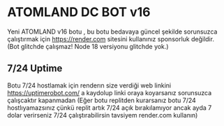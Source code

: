 # ATOMLAND DC BOT v16

Yeni ATOMLAND v16 botu , bu botu bedavaya güncel şekilde sorunsuzca çalıştırmak için https://render.com sitesini kullanınız sponsorluk değildir. (Bot glitchde çalışmaz! Node 18 versiyonu glitchde yok.)

## 7/24 Uptime
Botu 7/24 hostlamak için renderın size verdiği web linkini https://uptimerobot.com/ a kaydolup linki oraya koyarsanız sorunsuzca çalışcaktır kapanmadan 
(Eğer botu replitden kurarsanız botu 7/24 hostlıyamazsınız çünkü replit artık 7/24 açık bırakılamıyor ancak ayda 7 dolar verirseniz 7/24 çalıştırabilirsin tavsiyem render.com kullanın)
